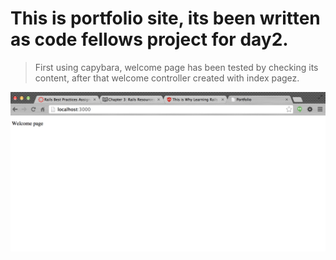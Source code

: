 # This is portfolio site, its been written as code fellows project for day2.


>First using capybara, welcome page has been tested by checking its content, after that welcome controller created with index pagez.


![alt tag](https://github.com/cenkayberkin/portfolio/blob/dev/Screen%20Shot%202014-09-16%20at%204.16.20%20PM.png)
